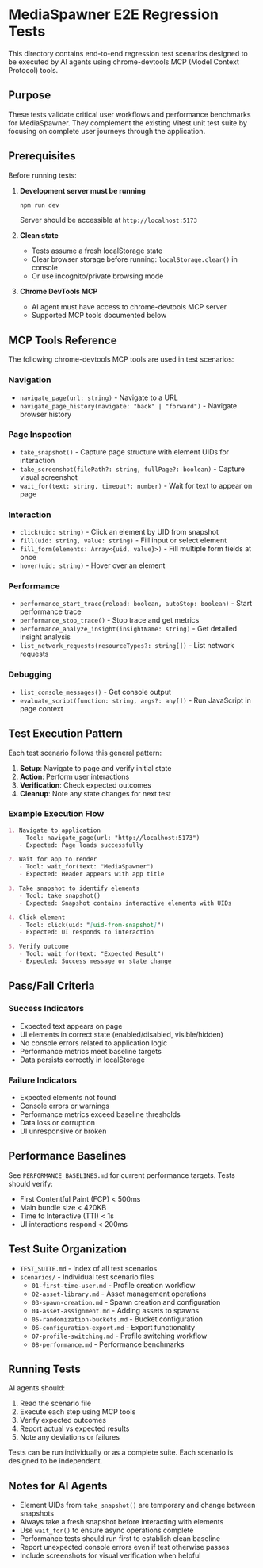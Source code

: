 # MediaSpawner E2E Regression Tests

This directory contains end-to-end regression test scenarios designed to be executed by AI agents using chrome-devtools MCP (Model Context Protocol) tools.

## Purpose

These tests validate critical user workflows and performance benchmarks for MediaSpawner. They complement the existing Vitest unit test suite by focusing on complete user journeys through the application.

## Prerequisites

Before running tests:

1. **Development server must be running**

   ```bash
   npm run dev
   ```

   Server should be accessible at `http://localhost:5173`

2. **Clean state**
   - Tests assume a fresh localStorage state
   - Clear browser storage before running: `localStorage.clear()` in console
   - Or use incognito/private browsing mode

3. **Chrome DevTools MCP**
   - AI agent must have access to chrome-devtools MCP server
   - Supported MCP tools documented below

## MCP Tools Reference

The following chrome-devtools MCP tools are used in test scenarios:

### Navigation

- `navigate_page(url: string)` - Navigate to a URL
- `navigate_page_history(navigate: "back" | "forward")` - Navigate browser history

### Page Inspection

- `take_snapshot()` - Capture page structure with element UIDs for interaction
- `take_screenshot(filePath?: string, fullPage?: boolean)` - Capture visual screenshot
- `wait_for(text: string, timeout?: number)` - Wait for text to appear on page

### Interaction

- `click(uid: string)` - Click an element by UID from snapshot
- `fill(uid: string, value: string)` - Fill input or select element
- `fill_form(elements: Array<{uid, value}>)` - Fill multiple form fields at once
- `hover(uid: string)` - Hover over an element

### Performance

- `performance_start_trace(reload: boolean, autoStop: boolean)` - Start performance trace
- `performance_stop_trace()` - Stop trace and get metrics
- `performance_analyze_insight(insightName: string)` - Get detailed insight analysis
- `list_network_requests(resourceTypes?: string[])` - List network requests

### Debugging

- `list_console_messages()` - Get console output
- `evaluate_script(function: string, args?: any[])` - Run JavaScript in page context

## Test Execution Pattern

Each test scenario follows this general pattern:

1. **Setup**: Navigate to page and verify initial state
2. **Action**: Perform user interactions
3. **Verification**: Check expected outcomes
4. **Cleanup**: Note any state changes for next test

### Example Execution Flow

```markdown
1. Navigate to application
   - Tool: navigate_page(url: "http://localhost:5173")
   - Expected: Page loads successfully

2. Wait for app to render
   - Tool: wait_for(text: "MediaSpawner")
   - Expected: Header appears with app title

3. Take snapshot to identify elements
   - Tool: take_snapshot()
   - Expected: Snapshot contains interactive elements with UIDs

4. Click element
   - Tool: click(uid: "[uid-from-snapshot]")
   - Expected: UI responds to interaction

5. Verify outcome
   - Tool: wait_for(text: "Expected Result")
   - Expected: Success message or state change
```

## Pass/Fail Criteria

### Success Indicators

- Expected text appears on page
- UI elements in correct state (enabled/disabled, visible/hidden)
- No console errors related to application logic
- Performance metrics meet baseline targets
- Data persists correctly in localStorage

### Failure Indicators

- Expected elements not found
- Console errors or warnings
- Performance metrics exceed baseline thresholds
- Data loss or corruption
- UI unresponsive or broken

## Performance Baselines

See `PERFORMANCE_BASELINES.md` for current performance targets. Tests should verify:

- First Contentful Paint (FCP) < 500ms
- Main bundle size < 420KB
- Time to Interactive (TTI) < 1s
- UI interactions respond < 200ms

## Test Suite Organization

- `TEST_SUITE.md` - Index of all test scenarios
- `scenarios/` - Individual test scenario files
  - `01-first-time-user.md` - Profile creation workflow
  - `02-asset-library.md` - Asset management operations
  - `03-spawn-creation.md` - Spawn creation and configuration
  - `04-asset-assignment.md` - Adding assets to spawns
  - `05-randomization-buckets.md` - Bucket configuration
  - `06-configuration-export.md` - Export functionality
  - `07-profile-switching.md` - Profile switching workflow
  - `08-performance.md` - Performance benchmarks

## Running Tests

AI agents should:

1. Read the scenario file
2. Execute each step using MCP tools
3. Verify expected outcomes
4. Report actual vs expected results
5. Note any deviations or failures

Tests can be run individually or as a complete suite. Each scenario is designed to be independent.

## Notes for AI Agents

- Element UIDs from `take_snapshot()` are temporary and change between snapshots
- Always take a fresh snapshot before interacting with elements
- Use `wait_for()` to ensure async operations complete
- Performance tests should run first to establish clean baseline
- Report unexpected console errors even if test otherwise passes
- Include screenshots for visual verification when helpful
